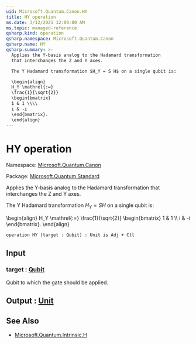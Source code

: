 ```yaml
---
uid: Microsoft.Quantum.Canon.HY
title: HY operation
ms.date: 3/12/2021 12:00:00 AM
ms.topic: managed-reference
qsharp.kind: operation
qsharp.namespace: Microsoft.Quantum.Canon
qsharp.name: HY
qsharp.summary: >-
  Applies the Y-basis analog to the Hadamard transformation
  that interchanges the Z and Y axes.

  The Y Hadamard transformation $H_Y = S H$ on a single qubit is:

  \begin{align}
  H_Y \mathrel{:=}
  \frac{1}{\sqrt{2}}
  \begin{bmatrix}
  1 & 1 \\\\
  i & -i
  \end{bmatrix}.
  \end{align}
---
```


# HY operation

Namespace: [Microsoft.Quantum.Canon](xref:Microsoft.Quantum.Canon)

Package: [Microsoft.Quantum.Standard](https://nuget.org/packages/Microsoft.Quantum.Standard)


Applies the Y-basis analog to the Hadamard transformationthat interchanges the Z and Y axes.The Y Hadamard transformation $H_Y = S H$ on a single qubit is:\begin{align}H_Y \mathrel{:=}\frac{1}{\sqrt{2}}\begin{bmatrix}1 & 1 \\\\i & -i\end{bmatrix}.\end{align}

```qsharp
operation HY (target : Qubit) : Unit is Adj + Ctl
```


## Input

### target : [Qubit](xref:microsoft.quantum.lang-ref.qubit)

Qubit to which the gate should be applied.



## Output : [Unit](xref:microsoft.quantum.lang-ref.unit)



## See Also

- [Microsoft.Quantum.Intrinsic.H](xref:Microsoft.Quantum.Intrinsic.H)